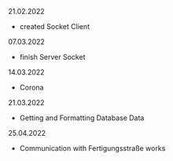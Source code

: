 21.02.2022
 - created Socket Client

07.03.2022
 - finish Server Socket

14.03.2022
 - Corona

21.03.2022
 - Getting and Formatting Database Data

25.04.2022
 - Communication with Fertigungsstraße works 
